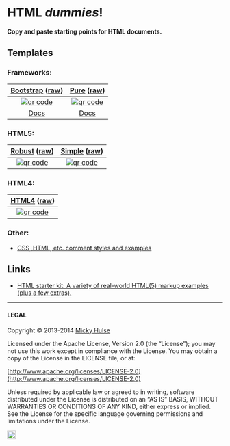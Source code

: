 # HTML _dummies_!

**Copy and paste starting points for HTML documents.**

## Templates

### Frameworks:

| [Bootstrap](http://mhulse.github.io/html-dummies/frameworks/bootstrap.html) ([raw](https://raw.github.com/mhulse/html-dummies/gh-pages/frameworks/bootstrap.html)) | [Pure](http://mhulse.github.io/html-dummies/frameworks/pure.html) ([raw](https://raw.github.com/mhulse/html-dummies/gh-pages/frameworks/pure.html)) |
| :-: | :-: |
| [![qr code](http://chart.apis.google.com/chart?cht=qr&chl=http://mhulse.github.io/html-dummies/frameworks/bootstrap.html&chs=200x200)](http://mhulse.github.io/html-dummies/frameworks/bootstrap.html) | [![qr code](http://chart.apis.google.com/chart?cht=qr&chl=http://mhulse.github.io/html-dummies/frameworks/pure.html&chs=200x200)](http://mhulse.github.io/html-dummies/frameworks/pure.html) |
| [Docs](http://getbootstrap.com) | [Docs](http://purecss.io/) |

### HTML5:

| [Robust](http://mhulse.github.io/html-dummies/html5/robust.html) ([raw](https://raw.github.com/mhulse/html-dummies/gh-pages/html5/robust.html)) | [Simple](http://mhulse.github.io/html-dummies/html5/simple.html) ([raw](https://raw.github.com/mhulse/html-dummies/gh-pages/html5/simple.html)) |
| :-: | :-: |
| [![qr code](http://chart.apis.google.com/chart?cht=qr&chl=http://mhulse.github.io/html-dummies/html5/robust.html&chs=200x200)](http://mhulse.github.io/html-dummies/html5/robust.html) | [![qr code](http://chart.apis.google.com/chart?cht=qr&chl=http://mhulse.github.io/html-dummies/html5/simple.html&chs=200x200)](http://mhulse.github.io/html-dummies/html5/simple.html) |

### HTML4:

| [HTML4](http://mhulse.github.io/html-dummies/html4/) ([raw](https://raw.github.com/mhulse/html-dummies/gh-pages/html4/index.html)) |
| :-: |
| [![qr code](http://chart.apis.google.com/chart?cht=qr&chl=http://mhulse.github.io/html-dummies/html4/index.html&chs=200x200)](http://mhulse.github.io/html-dummies/html4/) |

### Other:

* [CSS, HTML, etc. comment styles and examples](http://mhulse.github.io/html-dummies/other/comments.txt)

## Links

* [HTML starter kit: A variety of real-world HTML(5) markup examples (plus a few extras).](https://github.com/mhulse/html-starter-kit)

---

#### LEGAL

Copyright © 2013-2014 [Micky Hulse](http://mky.io)

Licensed under the Apache License, Version 2.0 (the “License”); you may not use this work except in compliance with the License. You may obtain a copy of the License in the LICENSE file, or at:

[http://www.apache.org/licenses/LICENSE-2.0](http://www.apache.org/licenses/LICENSE-2.0)

Unless required by applicable law or agreed to in writing, software distributed under the License is distributed on an “AS IS” BASIS, WITHOUT WARRANTIES OR CONDITIONS OF ANY KIND, either express or implied. See the License for the specific language governing permissions and limitations under the License.

<img width="20" height="20" align="absmiddle" src="https://github.global.ssl.fastly.net/images/icons/emoji/octocat.png" alt=":octocat:" title=":octocat:" class="emoji">
